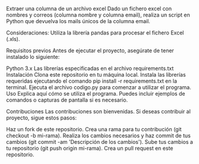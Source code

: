 Extraer una columna de un archivo excel
Dado un fichero excel con nombres y correos (columna nombre y columna email), realiza un script en Python que devuelva los mails únicos de la columna email.

Consideraciones: Utiliza la librería pandas para procesar el fichero Excel (.xls).

Requisitos previos
Antes de ejecutar el proyecto, asegúrate de tener instalado lo siguiente:

Python 3.x
Las librerías especificadas en el archivo requirements.txt
Instalación
Clona este repositorio en tu máquina local.
Instala las librerías requeridas ejecutando el comando pip install -r requirements.txt en la terminal.
Ejecuta el archivo codigo.py para comenzar a utilizar el programa.
Uso
Explica aquí cómo se utiliza el programa. Puedes incluir ejemplos de comandos o capturas de pantalla si es necesario.

Contribuciones
Las contribuciones son bienvenidas. Si deseas contribuir al proyecto, sigue estos pasos:

Haz un fork de este repositorio.
Crea una rama para tu contribución (git checkout -b mi-rama).
Realiza los cambios necesarios y haz commit de tus cambios (git commit -am 'Descripción de los cambios').
Sube tus cambios a tu repositorio (git push origin mi-rama).
Crea un pull request en este repositorio.